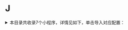 # J
<details>
<summary>
本目录共收录7个小程序，详情见如下，单击导入对应配置：
</summary>

- [交通银行](https://quantumult.app/x/open-app/add-resource?remote-resource=%7B%22rewrite_remote%22%3A%20%5B%22https%3A%2F%2Fraw.githubusercontent.com%2Fzirawell%2FR-Store%2Fmain%2FRule%2FQuanX%2FAdblock%2FApplet%2FWechat%2FJ%2F%E4%BA%A4%E9%80%9A%E9%93%B6%E8%A1%8C%2Frewrite%2Fbankcomm.conf%2C%20tag%3D%E4%BA%A4%E9%80%9A%E9%93%B6%E8%A1%8C%22%5D%7D)
- [京东快递](https://quantumult.app/x/open-app/add-resource?remote-resource=%7B%22rewrite_remote%22%3A%20%5B%22https%3A%2F%2Fraw.githubusercontent.com%2Fzirawell%2FR-Store%2Fmain%2FRule%2FQuanX%2FAdblock%2FApplet%2FWechat%2FJ%2F%E4%BA%AC%E4%B8%9C%E5%BF%AB%E9%80%92%2Frewrite%2Fjdexpress.conf%2C%20tag%3D%E4%BA%AC%E4%B8%9C%E5%BF%AB%E9%80%92%22%5D%7D)
- [建融家园](https://quantumult.app/x/open-app/add-resource?remote-resource=%7B%22rewrite_remote%22%3A%20%5B%22https%3A%2F%2Fraw.githubusercontent.com%2Fzirawell%2FR-Store%2Fmain%2FRule%2FQuanX%2FAdblock%2FApplet%2FWechat%2FJ%2F%E5%BB%BA%E8%9E%8D%E5%AE%B6%E5%9B%AD%2Frewrite%2FccbHome.conf%2C%20tag%3D%E5%BB%BA%E8%9E%8D%E5%AE%B6%E5%9B%AD%22%5D%7D)
- [极兔快递](https://quantumult.app/x/open-app/add-resource?remote-resource=%7B%22rewrite_remote%22%3A%20%5B%22https%3A%2F%2Fraw.githubusercontent.com%2Fzirawell%2FR-Store%2Fmain%2FRule%2FQuanX%2FAdblock%2FApplet%2FWechat%2FJ%2F%E6%9E%81%E5%85%94%E5%BF%AB%E9%80%92%2Frewrite%2Fjtexpress.conf%2C%20tag%3D%E6%9E%81%E5%85%94%E5%BF%AB%E9%80%92%22%5D%7D)
- [街电](https://quantumult.app/x/open-app/add-resource?remote-resource=%7B%22rewrite_remote%22%3A%20%5B%22https%3A%2F%2Fraw.githubusercontent.com%2Fzirawell%2FR-Store%2Fmain%2FRule%2FQuanX%2FAdblock%2FApplet%2FWechat%2FJ%2F%E8%A1%97%E7%94%B5%2Frewrite%2Fjiediankeji.conf%2C%20tag%3D%E8%A1%97%E7%94%B5%22%5D%7D)
- [金地广场](https://quantumult.app/x/open-app/add-resource?remote-resource=%7B%22rewrite_remote%22%3A%20%5B%22https%3A%2F%2Fraw.githubusercontent.com%2Fzirawell%2FR-Store%2Fmain%2FRule%2FQuanX%2FAdblock%2FApplet%2FWechat%2FJ%2F%E9%87%91%E5%9C%B0%E5%B9%BF%E5%9C%BA%2Frewrite%2Fgemdale.conf%2C%20tag%3D%E9%87%91%E5%9C%B0%E5%B9%BF%E5%9C%BA%22%5D%7D)
- [锦江酒店预定](https://quantumult.app/x/open-app/add-resource?remote-resource=%7B%22rewrite_remote%22%3A%20%5B%22https%3A%2F%2Fraw.githubusercontent.com%2Fzirawell%2FR-Store%2Fmain%2FRule%2FQuanX%2FAdblock%2FApplet%2FWechat%2FJ%2F%E9%94%A6%E6%B1%9F%E9%85%92%E5%BA%97%E9%A2%84%E5%AE%9A%2Frewrite%2Fbestwehotel.conf%2C%20tag%3D%E9%94%A6%E6%B1%9F%E9%85%92%E5%BA%97%E9%A2%84%E5%AE%9A%22%5D%7D)

</details>